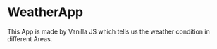 # WeatherApp

This App is made by Vanilla JS which tells us the weather condition in different Areas. 

